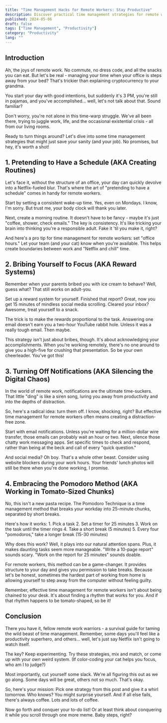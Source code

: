 ```yaml
---
title: "Time Management Hacks for Remote Workers: Stay Productive"
description: Discover practical time management strategies for remote workers. Learn how to create routines, use reward systems, minimize distractions, and boost productivity from home.
published: 2024-05-06
draft: false
tags: ["Time Management", "Productivity"]
category: "Productivity"
lang: ""
---
```


<!-- ![Hero Image](./heroImage.jpg) -->

## Introduction

Ah, the joys of remote work. No commute, no dress code, and all the snacks you can eat. But let's be real - managing your time when your office is steps away from your bed? That's trickier than explaining cryptocurrency to your grandma.

You start your day with good intentions, but suddenly it's 3 PM, you're still in pajamas, and you've accomplished... well, let's not talk about that. Sound familiar?

Don't worry, you're not alone in this time-warp struggle. We've all been there, trying to juggle work, life, and the occasional existential crisis - all from our living rooms.

Ready to turn things around? Let's dive into some time management strategies that might just save your sanity (and your job). No promises, but hey, it's worth a shot!


## 1. Pretending to Have a Schedule (AKA Creating Routines)

Let's face it, without the structure of an office, your day can quickly devolve into a Netflix-fueled blur. That's where the art of "pretending to have a schedule" comes in handy for remote workers.

Start by setting a consistent wake-up time. Yes, even on Mondays. I know, I'm sorry. But trust me, your body clock will thank you later.

Next, create a morning routine. It doesn't have to be fancy - maybe it's just "coffee, shower, check emails." The key is consistency. It's like tricking your brain into thinking you're a responsible adult. Fake it 'til you make it, right?

And here's a pro tip for time management for remote workers: set "office hours." Let your team (and your cat) know when you're available. This helps create boundaries between work and "Netflix and chill" time.

## 2. Bribing Yourself to Focus (AKA Reward Systems)

Remember when your parents bribed you with ice cream to behave? Well, guess what? That still works on adult-you.

Set up a reward system for yourself. Finished that report? Great, now you get 15 minutes of mindless social media scrolling. Cleared your inbox? Awesome, treat yourself to a snack.

The trick is to make the rewards proportional to the task. Answering one email doesn't earn you a two-hour YouTube rabbit hole. Unless it was a really tough email. Then maybe.

This strategy isn't just about bribes, though. It's about acknowledging your accomplishments. When you're working remotely, there's no one around to give you a high-five for crushing that presentation. So be your own cheerleader. You've got this!

## 3. Turning Off Notifications (AKA Silencing the Digital Chaos)

In the world of remote work, notifications are the ultimate time-suckers. That little "ding" is like a siren song, luring you away from productivity and into the depths of distraction.

So, here's a radical idea: turn them off. I know, shocking, right? But effective time management for remote workers often means creating a distraction-free zone.

Start with email notifications. Unless you're waiting for a million-dollar wire transfer, those emails can probably wait an hour or two. Next, silence those chatty work messaging apps. Set specific times to check and respond, rather than being at the beck and call of every "quick question."

And social media? Oh boy. That's a whole other beast. Consider using website blockers during your work hours. Your friends' lunch photos will still be there when you're done working, I promise.

## 4. Embracing the Pomodoro Method (AKA Working in Tomato-Sized Chunks)

No, this isn't a new pasta recipe. The Pomodoro Technique is a time management method that breaks your workday into 25-minute chunks, separated by short breaks.

Here's how it works: 1. Pick a task 2. Set a timer for 25 minutes 3. Work on the task until the timer rings 4. Take a short break (5 minutes) 5. Every four "pomodoros," take a longer break (15-30 minutes)

Why does this work? Well, it plays into our natural attention spans. Plus, it makes daunting tasks seem more manageable. "Write a 10-page report" sounds scary. "Work on the report for 25 minutes" sounds doable.

For remote workers, this method can be a game-changer. It provides structure to your day and gives you permission to take breaks. Because let's be honest, sometimes the hardest part of working from home is allowing yourself to step away from the computer without feeling guilty.

Remember, effective time management for remote workers isn't about being chained to your desk. It's about finding a rhythm that works for you. And if that rhythm happens to be tomato-shaped, so be it!

## Conclusion

There you have it, fellow remote work warriors - a survival guide for taming the wild beast of time management. Remember, some days you'll feel like a productivity superhero, and others... well, let's just say Netflix isn't going to watch itself.

The key? Keep experimenting. Try these strategies, mix and match, or come up with your own weird system. (If color-coding your cat helps you focus, who am I to judge?)

Most importantly, cut yourself some slack. We're all figuring this out as we go along. Some days will be great, others not so much. That's okay.

So, here's your mission: Pick one strategy from this post and give it a whirl tomorrow. Who knows? You might surprise yourself. And if all else fails, there's always coffee. Lots and lots of coffee.

Now go forth and conquer your to-do list! Or at least think about conquering it while you scroll through one more meme. Baby steps, right?
